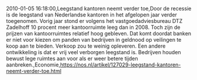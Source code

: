 2010-01-05 16:18:00,Leegstand kantoren neemt verder toe,Door de recessie is de leegstand van Nederlandse kantoren in het afgelopen jaar verder toegenomen. Vorig jaar stond er volgens het vastgoedadviesbureau DTZ Zadelhoff 10 procent meer kantoorruimte leeg dan in 2008. Toch zijn de prijzen van kantoorruimtes relatief hoog gebleven. Dat komt doordat banken er niet voor kiezen om panden van bedrijven in geldnood op veilingen te koop aan te bieden. Verkoop zou te weinig opleveren. Een andere ontwikkeling is dat er vrij veel verborgen leegstand is. Bedrijven houden bewust lege ruimtes aan voor als er weer betere tijden aanbreken.,Economie,https://nos.nl/artikel/127029-leegstand-kantoren-neemt-verder-toe.html